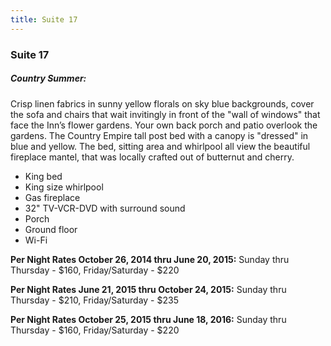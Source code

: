 ```yaml
---
title: Suite 17
---
```


### Suite 17

##### Country Summer:
Crisp linen fabrics in sunny yellow florals on sky blue backgrounds, cover the sofa and chairs that wait invitingly in front of the "wall of windows" that face the Inn’s flower gardens. Your own back porch and patio overlook the gardens. The Country Empire tall post bed with a canopy is "dressed" in blue and yellow. The bed, sitting area and whirlpool all view the beautiful fireplace mantel, that was locally crafted out of butternut and cherry.
- King bed
- King size whirlpool
- Gas fireplace
- 32" TV-VCR-DVD with surround sound
- Porch
- Ground floor
- Wi-Fi

**Per Night Rates October 26, 2014 thru June 20, 2015:**
Sunday thru Thursday - $160, Friday/Saturday - $220

**Per Night Rates June 21, 2015 thru October 24, 2015:**
Sunday thru Thursday - $210, Friday/Saturday - $235

**Per Night Rates October 25, 2015 thru June 18, 2016:**
Sunday thru Thursday - $160, Friday/Saturday - $220
